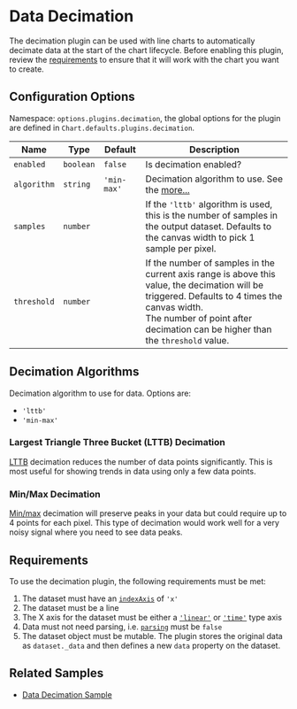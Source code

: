 # Data Decimation

The decimation plugin can be used with line charts to automatically decimate data at the start of the chart lifecycle. Before enabling this plugin, review the [requirements](#requirements) to ensure that it will work with the chart you want to create.

## Configuration Options

Namespace: `options.plugins.decimation`, the global options for the plugin are defined in `Chart.defaults.plugins.decimation`.

| Name | Type | Default | Description
| ---- | ---- | ------- | -----------
| `enabled` | `boolean` | `false` | Is decimation enabled?
| `algorithm` | `string` | `'min-max'` | Decimation algorithm to use. See the [more...](#decimation-algorithms)
| `samples` | `number` | | If the `'lttb'` algorithm is used, this is the number of samples in the output dataset. Defaults to the canvas width to pick 1 sample per pixel.
| `threshold` | `number` | | If the number of samples in the current axis range is above this value, the decimation will be triggered. Defaults to 4 times the canvas width.<br />The number of point after decimation can be higher than the `threshold` value.

## Decimation Algorithms

Decimation algorithm to use for data. Options are:

* `'lttb'`
* `'min-max'`

### Largest Triangle Three Bucket (LTTB) Decimation

[LTTB](https://github.com/sveinn-steinarsson/flot-downsample) decimation reduces the number of data points significantly. This is most useful for showing trends in data using only a few data points.

### Min/Max Decimation

[Min/max](https://digital.ni.com/public.nsf/allkb/F694FFEEA0ACF282862576020075F784) decimation will preserve peaks in your data but could require up to 4 points for each pixel. This type of decimation would work well for a very noisy signal where you need to see data peaks.

## Requirements

To use the decimation plugin, the following requirements must be met:

1. The dataset must have an [`indexAxis`](../charts/line.md#general) of `'x'`
2. The dataset must be a line
3. The X axis for the dataset must be either a [`'linear'`](../axes/cartesian/linear.md) or [`'time'`](../axes/cartesian/time.md) type axis
4. Data must not need parsing, i.e. [`parsing`](../general/data-structures.md#dataset-configuration) must be `false`
5. The dataset object must be mutable. The plugin stores the original data as `dataset._data` and then defines a new `data` property on the dataset.

## Related Samples

* [Data Decimation Sample](../samples/advanced/data-decimation)
